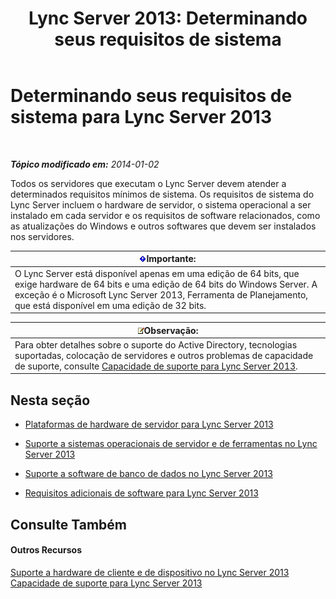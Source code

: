 ﻿---
title: 'Lync Server 2013: Determinando seus requisitos de sistema'
TOCTitle: Determinando seus requisitos de sistema
ms:assetid: 620e81e2-42df-4eda-8498-bd56a14aa0e1
ms:mtpsurl: https://technet.microsoft.com/pt-br/library/Gg398438(v=OCS.15)
ms:contentKeyID: 49306894
ms.date: 05/19/2016
mtps_version: v=OCS.15
ms.translationtype: HT
---

# Determinando seus requisitos de sistema para Lync Server 2013

 

_**Tópico modificado em:** 2014-01-02_

Todos os servidores que executam o Lync Server devem atender a determinados requisitos mínimos de sistema. Os requisitos de sistema do Lync Server incluem o hardware de servidor, o sistema operacional a ser instalado em cada servidor e os requisitos de software relacionados, como as atualizações do Windows e outros softwares que devem ser instalados nos servidores.

<table>
<thead>
<tr class="header">
<th><img src="images/Gg425939.important(OCS.15).gif" title="important" alt="important" />Importante:</th>
</tr>
</thead>
<tbody>
<tr class="odd">
<td>O Lync Server está disponível apenas em uma edição de 64 bits, que exige hardware de 64 bits e uma edição de 64 bits do Windows Server. A exceção é o Microsoft Lync Server 2013, Ferramenta de Planejamento, que está disponível em uma edição de 32 bits.</td>
</tr>
</tbody>
</table>


<table>
<thead>
<tr class="header">
<th><img src="images/Gg425756.note(OCS.15).gif" title="note" alt="note" />Observação:</th>
</tr>
</thead>
<tbody>
<tr class="odd">
<td>Para obter detalhes sobre o suporte do Active Directory, tecnologias suportadas, colocação de servidores e outros problemas de capacidade de suporte, consulte <a href="lync-server-2013-supportability.md">Capacidade de suporte para Lync Server 2013</a>.</td>
</tr>
</tbody>
</table>


## Nesta seção

  - [Plataformas de hardware de servidor para Lync Server 2013](lync-server-2013-server-hardware-platforms.md)

  - [Suporte a sistemas operacionais de servidor e de ferramentas no Lync Server 2013](lync-server-2013-server-and-tools-operating-system-support.md)

  - [Suporte a software de banco de dados no Lync Server 2013](lync-server-2013-database-software-support.md)

  - [Requisitos adicionais de software para Lync Server 2013](lync-server-2013-additional-software-requirements.md)

## Consulte Também

#### Outros Recursos

[Suporte a hardware de cliente e de dispositivo no Lync Server 2013](lync-server-2013-client-and-device-hardware-support.md)  
[Capacidade de suporte para Lync Server 2013](lync-server-2013-supportability.md)


